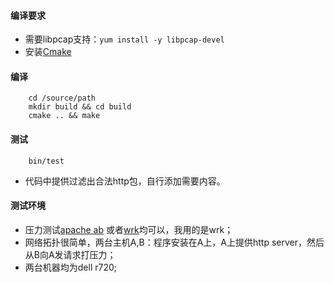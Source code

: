 #### 编译要求
+ 需要libpcap支持：`yum install -y libpcap-devel`
+ 安装[Cmake](http://www.cmake.org)


#### 编译

		cd /source/path
		mkdir build && cd build
		cmake .. && make
#### 测试
	
		bin/test

* 代码中提供过滤出合法http包，自行添加需要内容。


#### 测试环境
+ 压力测试[apache ab](http://httpd.apache.org/) 或者[wrk](https://github.com/wg/wrk)均可以，我用的是wrk；
+ 网络拓扑很简单，两台主机A,B：程序安装在A上，A上提供http server，然后从B向A发请求打压力；
+ 两台机器均为dell r720;

